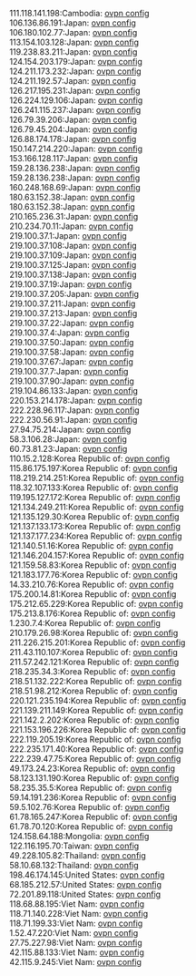 111.118.141.198:Cambodia: [ovpn config](vpn/111_118_141_198.ovpn)  
106.136.86.191:Japan: [ovpn config](vpn/106_136_86_191.ovpn)  
106.180.102.77:Japan: [ovpn config](vpn/106_180_102_77.ovpn)  
113.154.103.128:Japan: [ovpn config](vpn/113_154_103_128.ovpn)  
119.238.83.211:Japan: [ovpn config](vpn/119_238_83_211.ovpn)  
124.154.203.179:Japan: [ovpn config](vpn/124_154_203_179.ovpn)  
124.211.173.232:Japan: [ovpn config](vpn/124_211_173_232.ovpn)  
124.211.192.57:Japan: [ovpn config](vpn/124_211_192_57.ovpn)  
126.217.195.231:Japan: [ovpn config](vpn/126_217_195_231.ovpn)  
126.224.129.106:Japan: [ovpn config](vpn/126_224_129_106.ovpn)  
126.241.115.237:Japan: [ovpn config](vpn/126_241_115_237.ovpn)  
126.79.39.206:Japan: [ovpn config](vpn/126_79_39_206.ovpn)  
126.79.45.204:Japan: [ovpn config](vpn/126_79_45_204.ovpn)  
126.88.174.178:Japan: [ovpn config](vpn/126_88_174_178.ovpn)  
150.147.214.220:Japan: [ovpn config](vpn/150_147_214_220.ovpn)  
153.166.128.117:Japan: [ovpn config](vpn/153_166_128_117.ovpn)  
159.28.136.238:Japan: [ovpn config](vpn/159_28_136_238.ovpn)  
159.28.136.238:Japan: [ovpn config](vpn/159_28_136_238.ovpn)  
160.248.168.69:Japan: [ovpn config](vpn/160_248_168_69.ovpn)  
180.63.152.38:Japan: [ovpn config](vpn/180_63_152_38.ovpn)  
180.63.152.38:Japan: [ovpn config](vpn/180_63_152_38.ovpn)  
210.165.236.31:Japan: [ovpn config](vpn/210_165_236_31.ovpn)  
210.234.70.11:Japan: [ovpn config](vpn/210_234_70_11.ovpn)  
219.100.37.1:Japan: [ovpn config](vpn/219_100_37_1.ovpn)  
219.100.37.108:Japan: [ovpn config](vpn/219_100_37_108.ovpn)  
219.100.37.109:Japan: [ovpn config](vpn/219_100_37_109.ovpn)  
219.100.37.125:Japan: [ovpn config](vpn/219_100_37_125.ovpn)  
219.100.37.138:Japan: [ovpn config](vpn/219_100_37_138.ovpn)  
219.100.37.19:Japan: [ovpn config](vpn/219_100_37_19.ovpn)  
219.100.37.205:Japan: [ovpn config](vpn/219_100_37_205.ovpn)  
219.100.37.211:Japan: [ovpn config](vpn/219_100_37_211.ovpn)  
219.100.37.213:Japan: [ovpn config](vpn/219_100_37_213.ovpn)  
219.100.37.22:Japan: [ovpn config](vpn/219_100_37_22.ovpn)  
219.100.37.4:Japan: [ovpn config](vpn/219_100_37_4.ovpn)  
219.100.37.50:Japan: [ovpn config](vpn/219_100_37_50.ovpn)  
219.100.37.58:Japan: [ovpn config](vpn/219_100_37_58.ovpn)  
219.100.37.67:Japan: [ovpn config](vpn/219_100_37_67.ovpn)  
219.100.37.7:Japan: [ovpn config](vpn/219_100_37_7.ovpn)  
219.100.37.90:Japan: [ovpn config](vpn/219_100_37_90.ovpn)  
219.104.86.133:Japan: [ovpn config](vpn/219_104_86_133.ovpn)  
220.153.214.178:Japan: [ovpn config](vpn/220_153_214_178.ovpn)  
222.228.96.117:Japan: [ovpn config](vpn/222_228_96_117.ovpn)  
222.230.56.91:Japan: [ovpn config](vpn/222_230_56_91.ovpn)  
27.94.75.214:Japan: [ovpn config](vpn/27_94_75_214.ovpn)  
58.3.106.28:Japan: [ovpn config](vpn/58_3_106_28.ovpn)  
60.73.81.23:Japan: [ovpn config](vpn/60_73_81_23.ovpn)  
110.15.2.128:Korea Republic of: [ovpn config](vpn/110_15_2_128.ovpn)  
115.86.175.197:Korea Republic of: [ovpn config](vpn/115_86_175_197.ovpn)  
118.219.214.251:Korea Republic of: [ovpn config](vpn/118_219_214_251.ovpn)  
118.32.107.133:Korea Republic of: [ovpn config](vpn/118_32_107_133.ovpn)  
119.195.127.172:Korea Republic of: [ovpn config](vpn/119_195_127_172.ovpn)  
121.134.249.211:Korea Republic of: [ovpn config](vpn/121_134_249_211.ovpn)  
121.135.129.30:Korea Republic of: [ovpn config](vpn/121_135_129_30.ovpn)  
121.137.133.173:Korea Republic of: [ovpn config](vpn/121_137_133_173.ovpn)  
121.137.177.234:Korea Republic of: [ovpn config](vpn/121_137_177_234.ovpn)  
121.140.51.16:Korea Republic of: [ovpn config](vpn/121_140_51_16.ovpn)  
121.146.204.157:Korea Republic of: [ovpn config](vpn/121_146_204_157.ovpn)  
121.159.58.83:Korea Republic of: [ovpn config](vpn/121_159_58_83.ovpn)  
121.183.177.76:Korea Republic of: [ovpn config](vpn/121_183_177_76.ovpn)  
14.33.210.76:Korea Republic of: [ovpn config](vpn/14_33_210_76.ovpn)  
175.200.14.81:Korea Republic of: [ovpn config](vpn/175_200_14_81.ovpn)  
175.212.65.229:Korea Republic of: [ovpn config](vpn/175_212_65_229.ovpn)  
175.213.8.176:Korea Republic of: [ovpn config](vpn/175_213_8_176.ovpn)  
1.230.7.4:Korea Republic of: [ovpn config](vpn/1_230_7_4.ovpn)  
210.179.26.98:Korea Republic of: [ovpn config](vpn/210_179_26_98.ovpn)  
211.226.215.201:Korea Republic of: [ovpn config](vpn/211_226_215_201.ovpn)  
211.43.110.107:Korea Republic of: [ovpn config](vpn/211_43_110_107.ovpn)  
211.57.242.121:Korea Republic of: [ovpn config](vpn/211_57_242_121.ovpn)  
218.235.34.3:Korea Republic of: [ovpn config](vpn/218_235_34_3.ovpn)  
218.51.132.222:Korea Republic of: [ovpn config](vpn/218_51_132_222.ovpn)  
218.51.98.212:Korea Republic of: [ovpn config](vpn/218_51_98_212.ovpn)  
220.121.235.194:Korea Republic of: [ovpn config](vpn/220_121_235_194.ovpn)  
221.139.211.149:Korea Republic of: [ovpn config](vpn/221_139_211_149.ovpn)  
221.142.2.202:Korea Republic of: [ovpn config](vpn/221_142_2_202.ovpn)  
221.153.196.226:Korea Republic of: [ovpn config](vpn/221_153_196_226.ovpn)  
222.119.205.19:Korea Republic of: [ovpn config](vpn/222_119_205_19.ovpn)  
222.235.171.40:Korea Republic of: [ovpn config](vpn/222_235_171_40.ovpn)  
222.239.47.75:Korea Republic of: [ovpn config](vpn/222_239_47_75.ovpn)  
49.173.24.23:Korea Republic of: [ovpn config](vpn/49_173_24_23.ovpn)  
58.123.131.190:Korea Republic of: [ovpn config](vpn/58_123_131_190.ovpn)  
58.235.35.5:Korea Republic of: [ovpn config](vpn/58_235_35_5.ovpn)  
59.14.191.236:Korea Republic of: [ovpn config](vpn/59_14_191_236.ovpn)  
59.5.102.76:Korea Republic of: [ovpn config](vpn/59_5_102_76.ovpn)  
61.78.165.247:Korea Republic of: [ovpn config](vpn/61_78_165_247.ovpn)  
61.78.70.120:Korea Republic of: [ovpn config](vpn/61_78_70_120.ovpn)  
124.158.64.188:Mongolia: [ovpn config](vpn/124_158_64_188.ovpn)  
122.116.195.70:Taiwan: [ovpn config](vpn/122_116_195_70.ovpn)  
49.228.105.82:Thailand: [ovpn config](vpn/49_228_105_82.ovpn)  
58.10.68.132:Thailand: [ovpn config](vpn/58_10_68_132.ovpn)  
198.46.174.145:United States: [ovpn config](vpn/198_46_174_145.ovpn)  
68.185.212.57:United States: [ovpn config](vpn/68_185_212_57.ovpn)  
72.201.89.118:United States: [ovpn config](vpn/72_201_89_118.ovpn)  
118.68.88.195:Viet Nam: [ovpn config](vpn/118_68_88_195.ovpn)  
118.71.140.228:Viet Nam: [ovpn config](vpn/118_71_140_228.ovpn)  
118.71.199.33:Viet Nam: [ovpn config](vpn/118_71_199_33.ovpn)  
1.52.47.220:Viet Nam: [ovpn config](vpn/1_52_47_220.ovpn)  
27.75.227.98:Viet Nam: [ovpn config](vpn/27_75_227_98.ovpn)  
42.115.88.133:Viet Nam: [ovpn config](vpn/42_115_88_133.ovpn)  
42.115.9.245:Viet Nam: [ovpn config](vpn/42_115_9_245.ovpn)  
